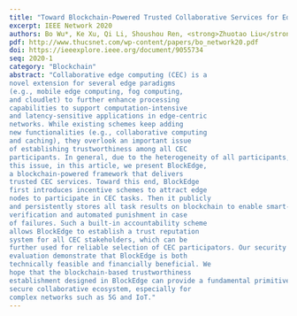 ```yaml
---
title: "Toward Blockchain-Powered Trusted Collaborative Services for Edge-Centric Networks"
excerpt: IEEE Network 2020
authors: Bo Wu*, Ke Xu, Qi Li, Shoushou Ren, <strong>Zhuotao Liu</strong>, Zhichao Zhang
pdf: http://www.thucsnet.com/wp-content/papers/bo_network20.pdf
doi: https://ieeexplore.ieee.org/document/9055734
seq: 2020-1
category: "Blockchain"
abstract: "Collaborative edge computing (CEC) is a 
novel extension for several edge paradigms 
(e.g., mobile edge computing, fog computing, 
and cloudlet) to further enhance processing 
capabilities to support computation-intensive 
and latency-sensitive applications in edge-centric 
networks. While existing schemes keep adding 
new functionalities (e.g., collaborative computing 
and caching), they overlook an important issue 
of establishing trustworthiness among all CEC 
participants. In general, due to the heterogeneity of all participants, simply assuming trustworthiness among them is undesirable. To address 
this issue, in this article, we present BlockEdge, 
a blockchain-powered framework that delivers 
trusted CEC services. Toward this end, BlockEdge 
first introduces incentive schemes to attract edge 
nodes to participate in CEC tasks. Then it publicly 
and persistently stores all task results on blockchain to enable smart-contract-based correctness 
verification and automated punishment in case 
of failures. Such a built-in accountability scheme 
allows BlockEdge to establish a trust reputation 
system for all CEC stakeholders, which can be 
further used for reliable selection of CEC participators. Our security analysis and experimental 
evaluation demonstrate that BlockEdge is both 
technically feasible and financially beneficial. We 
hope that the blockchain-based trustworthiness 
establishment designed in BlockEdge can provide a fundamental primitive for building a more 
secure collaborative ecosystem, especially for 
complex networks such as 5G and IoT."
---
```

